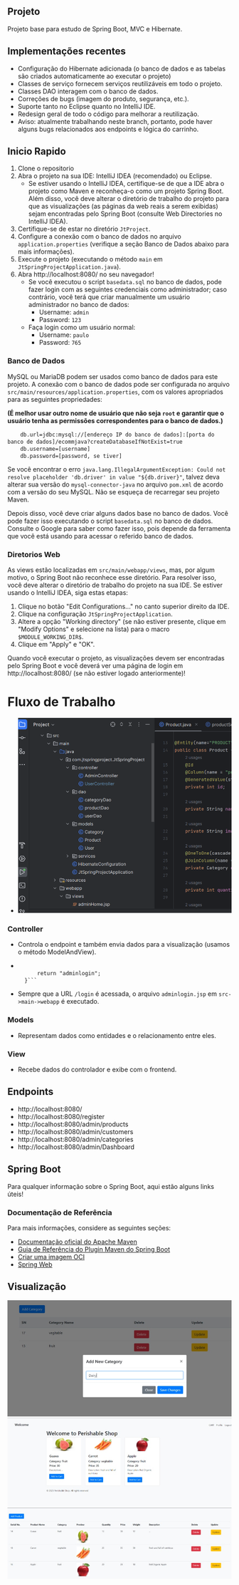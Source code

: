 ## Projeto
Projeto base para estudo de Spring Boot, MVC e Hibernate.

## Implementações recentes
- Configuração do Hibernate adicionada (o banco de dados e as tabelas são criados automaticamente ao executar o projeto)
- Classes de serviço fornecem serviços reutilizáveis em todo o projeto.
- Classes DAO interagem com o banco de dados.
- Correções de bugs (imagem do produto, segurança, etc.).
- Suporte tanto no Eclipse quanto no IntelliJ IDE.
- Redesign geral de todo o código para melhorar a reutilização.
- Aviso: atualmente trabalhando neste branch, portanto, pode haver alguns bugs relacionados aos endpoints e lógica do carrinho.
  
## Inicio Rapido

1. Clone o repositorio
2. Abra o projeto na sua IDE: IntelliJ IDEA (recomendado) ou Eclipse.
    * Se estiver usando o IntelliJ IDEA, certifique-se de que a IDE abra o projeto como Maven e reconheça-o como um projeto Spring Boot. Além disso, você deve alterar o diretório de trabalho do projeto para que as visualizações (as páginas da web reais a serem exibidas) sejam encontradas pelo Spring Boot (consulte Web Directories no IntelliJ IDEA).
3. Certifique-se de estar no diretório `JtProject`.
4. Configure a conexão com o banco de dados no arquivo `application.properties` (verifique a seção Banco de Dados abaixo para mais informações).
5. Execute o projeto (executando o método `main` em `JtSpringProjectApplication.java`).
6. Abra http://localhost:8080/ no seu navegador!
   * Se você executou o script `basedata.sql` no banco de dados, pode fazer login com as seguintes credenciais como administrador; caso contrário, você terá que criar manualmente um usuário administrador no banco de dados:
     * Username: `admin`
     * Password: `123`
   * Faça login como um usuário normal:
     * Username: `paulo`
     * Password: `765`

### Banco de Dados

MySQL ou MariaDB podem ser usados como banco de dados para este projeto. A conexão com o banco de dados pode ser configurada no arquivo `src/main/resources/application.properties`, com os valores apropriados para as seguintes propriedades:

**(É melhor usar outro nome de usuário que não seja `root` e garantir que o usuário tenha as permissões correspondentes para o banco de dados.)**

```propriedades
    db.url=jdbc:mysql://[endereço IP do banco de dados]:[porta do banco de dados]/ecommjava?createDatabaseIfNotExist=true
    db.username=[username]
    db.password=[password, se tiver]
```

Se você encontrar o erro `java.lang.IllegalArgumentException: Could not resolve placeholder 'db.driver' in value "${db.driver}"`, talvez deva alterar sua versão do `mysql-connector-java` no arquivo `pom.xml` de acordo com a versão do seu MySQL. Não se esqueça de recarregar seu projeto Maven.

Depois disso, você deve criar alguns dados base no banco de dados. Você pode fazer isso executando o script `basedata.sql` no banco de dados. Consulte o Google para saber como fazer isso, pois depende da ferramenta que você está usando para acessar o referido banco de dados.

### Diretorios Web

As views estão localizadas em `src/main/webapp/views`, mas, por algum motivo, o Spring Boot não reconhece esse diretório. Para resolver isso, você deve alterar o diretório de trabalho do projeto na sua IDE. Se estiver usando o IntelliJ IDEA, siga estas etapas:

1. Clique no botão "Edit Configurations..." no canto superior direito da IDE.
2. Clique na configuração `JtSpringProjectApplication`.
3. Altere a opção "Working directory" (se não estiver presente, clique em "Modify Options" e selecione na lista) para o macro `$MODULE_WORKING_DIR$`.
4. Clique em "Apply" e "OK".


Quando você executar o projeto, as visualizações devem ser encontradas pelo Spring Boot e você deverá ver uma página de login em http://localhost:8080/ (se não estiver logado anteriormente)!

# Fluxo de Trabalho
- ![image](https://github.com/paulodiasred/E-Commerce-SpringBoot/blob/main/JtProject/src/main/resources/assets/image1.png)
### Controller
- Controla o endpoint e também envia dados para a visualização (usamos o método ModelAndView).
- ```public String adminlogin() {
		
		return "adminlogin";
	}```
- Sempre que a URL `/login` é acessada, o arquivo `adminlogin.jsp` em `src->main->webapp` é executado.
### Models
- Representam dados como entidades e o relacionamento entre eles.

### View
- Recebe dados do controlador e exibe com o frontend.

## Endpoints
- http://localhost:8080/
- http://localhost:8080/register
- http://localhost:8080/admin/products
- http://localhost:8080/admin/customers
- http://localhost:8080/admin/categories
- http://localhost:8080/admin/Dashboard


## Spring Boot

Para qualquer informação sobre o Spring Boot, aqui estão alguns links úteis!

### Documentação de Referência
Para mais informações, considere as seguintes seções:

* [Documentação oficial do Apache Maven](https://maven.apache.org/guides/index.html)
* [Guia de Referência do Plugin Maven do Spring Boot](https://docs.spring.io/spring-boot/docs/2.6.4/maven-plugin/reference/html/)
* [Criar uma imagem OCI](https://docs.spring.io/spring-boot/docs/2.6.4/maven-plugin/reference/html/#build-image)
* [Spring Web](https://docs.spring.io/spring-boot/docs/2.6.4/reference/htmlsingle/#boot-features-developing-web-applications)


## Visualização

![image](https://github.com/paulodiasred/E-Commerce-SpringBoot/blob/main/JtProject/src/main/resources/assets/image2.jpg)
![image](https://github.com/paulodiasred/E-Commerce-SpringBoot/blob/main/JtProject/src/main/resources/assets/image3.jpg)
![image](https://github.com/paulodiasred/E-Commerce-SpringBoot/blob/main/JtProject/src/main/resources/assets/image4.jpg)

